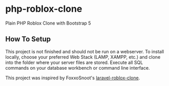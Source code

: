 # php-roblox-clone

Plain PHP Roblox Clone with Bootstrap 5

## How To Setup

This project is not finished and should not be run on a webserver. To install locally, choose your preferred Web Stack (LAMP, XAMPP, etc.) and clone into the folder where your server files are stored. Execute all SQL commands on your database workbench or command line interface.

This project was inspired by FoxxoSnoot's [laravel-roblox-clone](https://github.com/FoxxoSnoot/laravel-roblox-clone).
